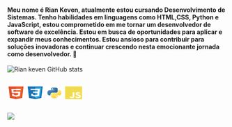 #### Meu nome é Rian Keven, atualmente estou cursando Desenvolvimento de Sistemas. Tenho habilidades em linguagens como HTML,CSS, Python e JavaScript, estou comprometido em me tornar um desenvolvedor de software de excelência. Estou em busca de oportunidades para aplicar e expandir meus conhecimentos. Estou ansioso para contribuir para soluções inovadoras e continuar crescendo nesta emocionante jornada como desenvolvedor. 👋
![Rian keven GitHub stats](https://github-readme-stats.vercel.app/api?username=Rian9124&theme=nightowlicons=true)

<div style="display: inline_block"><br>
  <img align="center" alt="Rafa-HTML" height="30" width="40" src="https://raw.githubusercontent.com/devicons/devicon/master/icons/html5/html5-original.svg">
  <img align="center" alt="Rafa-CSS" height="30" width="40" src="https://raw.githubusercontent.com/devicons/devicon/master/icons/css3/css3-original.svg">
  <img align="center" alt="Rafa-Python" height="30" width="40" src="https://raw.githubusercontent.com/devicons/devicon/master/icons/python/python-original.svg">
   <img align="center" alt="Rafa-Js" height="30" width="40" src="https://raw.githubusercontent.com/devicons/devicon/master/icons/javascript/javascript-plain.svg">
  <br>
  <br>
</div>

 <a href="https://www.instagram.com/rian_k3v3n?igsh=MWwzbmZleXAxNDZvYg==" target="_blank"><img src="https://img.shields.io/badge/-Instagram-%23E4405F?style=for-the-badge&logo=instagram&logoColor=white" target="_blank"></a>
